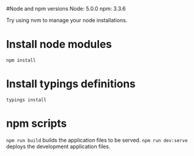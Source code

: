 #Node and npm versions
Node: 5.0.0
npm: 3.3.6

Try using nvm to manage your node installations.

# Install node modules
`npm install`

# Install typings definitions
`typings install`

# npm scripts
`npm run build` builds the application files to be served.
`npm run dev:serve` deploys the development application files.
